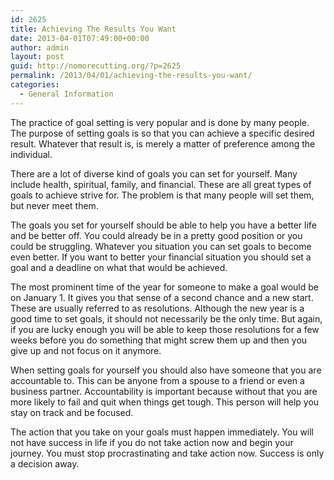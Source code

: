```yaml
---
id: 2625
title: Achieving The Results You Want
date: 2013-04-01T07:49:00+00:00
author: admin
layout: post
guid: http://nomorecutting.org/?p=2625
permalink: /2013/04/01/achieving-the-results-you-want/
categories:
  - General Information
---
```

The practice of goal setting is very popular and is done by many people. The purpose of setting goals is so that you can achieve a specific desired result. Whatever that result is, is merely a matter of preference among the individual.

There are a lot of diverse kind of goals you can set for yourself. Many include health, spiritual, family, and financial. These are all great types of goals to achieve strive for. The problem is that many people will set them, but never meet them.

The goals you set for yourself should be able to help you have a better life and be better off. You could already be in a pretty good position or you could be struggling. Whatever you situation you can set goals to become even better. If you want to better your financial situation you should set a goal and a deadline on what that would be achieved.

The most prominent time of the year for someone to make a goal would be on January 1. It gives you that sense of a second chance and a new start. These are usually referred to as resolutions. Although the new year is a good time to set goals, it should not necessarily be the only time. But again, if you are lucky enough you will be able to keep those resolutions for a few weeks before you do something that might screw them up and then you give up and not focus on it anymore.

When setting goals for yourself you should also have someone that you are accountable to. This can be anyone from a spouse to a friend or even a business partner. Accountability is important because without that you are more likely to fail and quit when things get tough. This person will help you stay on track and be focused.

The action that you take on your goals must happen immediately. You will not have success in life if you do not take action now and begin your journey. You must stop procrastinating and take action now. Success is only a decision away.